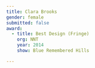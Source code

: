 ```yaml
---
title: Clara Brooks 
gender: female 
submitted: false
award:
  - title: Best Design (Fringe)
    org: NNT 
    year: 2014
    show: Blue Remembered Hills

---
```

